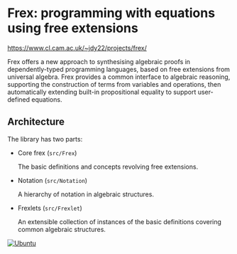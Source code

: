# Frex: programming with equations using free extensions
https://www.cl.cam.ac.uk/~jdy22/projects/frex/

Frex offers a new approach to synthesising algebraic proofs in
dependently-typed programming languages, based on free extensions from
universal algebra.  Frex provides a common interface to algebraic
reasoning, supporting the construction of terms from variables and
operations, then automatically extending built-in propositional
equality to support user-defined equations.

Architecture
------------

The library has two parts:

* Core frex (`src/Frex`)

  The basic definitions and concepts revolving free extensions.

* Notation (`src/Notation`)

  A hierarchy of notation in algebraic structures.

* Frexlets (`src/Frexlet`)

  An extensible collection of instances of the basic definitions
  covering common algebraic structures.

[![Ubuntu](https://github.com/frex-project/idris-frex/actions/workflows/ci-ubuntu.yml/badge.svg)](https://github.com/frex-project/idris-frex/actions/workflows/ci-ubuntu.yml)
